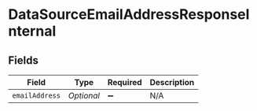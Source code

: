 # DataSourceEmailAddressResponseInternal


## Fields

| Field               | Type                | Required            | Description         |
| ------------------- | ------------------- | ------------------- | ------------------- |
| `emailAddress`      | *Optional<Boolean>* | :heavy_minus_sign:  | N/A                 |